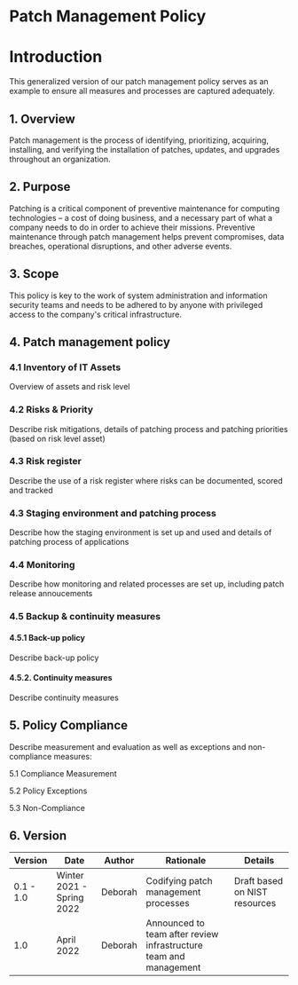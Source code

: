 # Patch Management Policy

# Introduction

This generalized version of our patch management policy serves as an example to ensure all measures and processes are captured adequately.

## 1. Overview

Patch management is the process of identifying, prioritizing, acquiring, installing, and verifying the installation of patches, updates, and upgrades throughout an organization.

## 2. Purpose

Patching is a critical component of preventive maintenance for computing technologies – a cost of doing business, and a necessary part of what a company needs to do in order to achieve their missions. Preventive maintenance through patch management helps prevent compromises, data breaches, operational disruptions, and other adverse events.

## 3. Scope

This policy is key to the work of system administration and information security teams and needs to be adhered to by anyone with privileged access to the company's critical infrastructure. 

## 4. Patch management policy

### 4.1 Inventory of IT Assets

Overview of assets and risk level

### 4.2 Risks & Priority

Describe risk mitigations, details of patching process and patching priorities (based on risk level asset)

### 4.3 Risk register

Describe the use of a risk register where risks can be documented, scored and tracked

### 4.3 Staging environment and patching process

Describe how the staging environment is set up and used and details of patching process of applications 

### 4.4 Monitoring

Describe how monitoring and related processes are set up, including patch release annoucements

### 4.5 Backup & continuity measures

#### 4.5.1 Back-up policy

Describe back-up policy

#### 4.5.2. Continuity measures

Describe continuity measures

## 5. Policy Compliance

Describe measurement and evaluation as well as exceptions and non-compliance measures:

5.1 Compliance Measurement

5.2 Policy Exceptions

5.3 Non-Compliance

## 6. Version 

| Version | Date | Author | Rationale | Details |
| ------ | ------ | ------ | ------ | ------ |
| 0.1 - 1.0 | Winter 2021 - Spring 2022 | Deborah | Codifying patch management processes | Draft based on NIST resources
| 1.0 | April 2022 | Deborah | Announced to team after review infrastructure team and management | 

